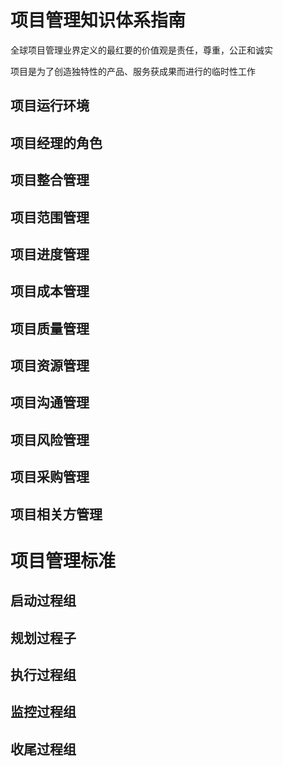 # 项目管理知识体系指南
全球项目管理业界定义的最红要的价值观是责任，尊重，公正和诚实

项目是为了创造独特性的产品、服务获成果而进行的临时性工作
## 项目运行环境
## 项目经理的角色
## 项目整合管理
## 项目范围管理
## 项目进度管理
## 项目成本管理
## 项目质量管理
## 项目资源管理
## 项目沟通管理
## 项目风险管理
## 项目采购管理
## 项目相关方管理


# 项目管理标准

## 启动过程组
## 规划过程子
## 执行过程组
## 监控过程组
## 收尾过程组